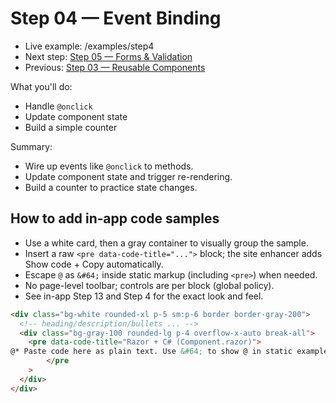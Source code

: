 # Step 04 — Event Binding

- Live example: /examples/step4
- Next step: [Step 05 — Forms & Validation](./Step05.md)
- Previous: [Step 03 — Reusable Components](./Step03.md)

What you'll do:

- Handle `@onclick`
- Update component state
- Build a simple counter

Summary:

- Wire up events like `@onclick` to methods.
- Update component state and trigger re-rendering.
- Build a counter to practice state changes.

## How to add in‑app code samples

- Use a white card, then a gray container to visually group the sample.
- Insert a raw `<pre data-code-title="...">` block; the site enhancer adds Show code + Copy automatically.
- Escape `@` as `&#64;` inside static markup (including `<pre>`) when needed.
- No page-level toolbar; controls are per block (global policy).
- See in-app Step 13 and Step 4 for the exact look and feel.

```html
<div class="bg-white rounded-xl p-5 sm:p-6 border border-gray-200">
  <!-- heading/description/bullets ... -->
  <div class="bg-gray-100 rounded-lg p-4 overflow-x-auto break-all">
    <pre data-code-title="Razor + C# (Component.razor)">
@* Paste code here as plain text. Use &#64; to show @ in static examples. *@
		</pre
    >
  </div>
</div>
```
